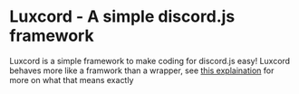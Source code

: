 # Luxcord - A simple discord.js framework

Luxcord is a simple framework to make coding for discord.js easy!
Luxcord behaves more like a framwork than a wrapper,
see [this explaination][1] for more on what that means exactly

  [1]: https://stackoverflow.com/a/5846239/10943586